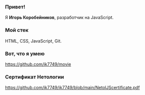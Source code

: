 ### Привет!

Я <b>Игорь Коробейников</b>, разработчик на JavaScript.

### Мой стек

HTML, CSS, JavaScript, Git.

### Вот, что я умею

https://github.com/ik7749/movie

### Сертификат Нетологии

https://github.com/ik7749/ik7749/blob/main/NetolJScertificate.pdf
